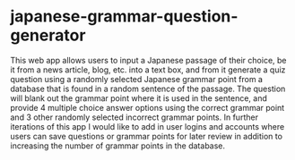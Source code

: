 # japanese-grammar-question-generator
This web app allows users to input a Japanese passage of their choice, be it from a news article, blog, etc. into a text box, and from it generate a quiz question using a randomly selected Japanese grammar point from a database that is found in a random sentence of the passage.
The question will blank out the grammar point where it is used in the sentence, and provide 4 multiple choice answer options using the correct grammar point and 3 other randomly selected incorrect grammar points. 
In further iterations of this app I would like to add in user logins and accounts where users can save questions or grammar points for later review in addition to increasing the number of grammar points in the database. 